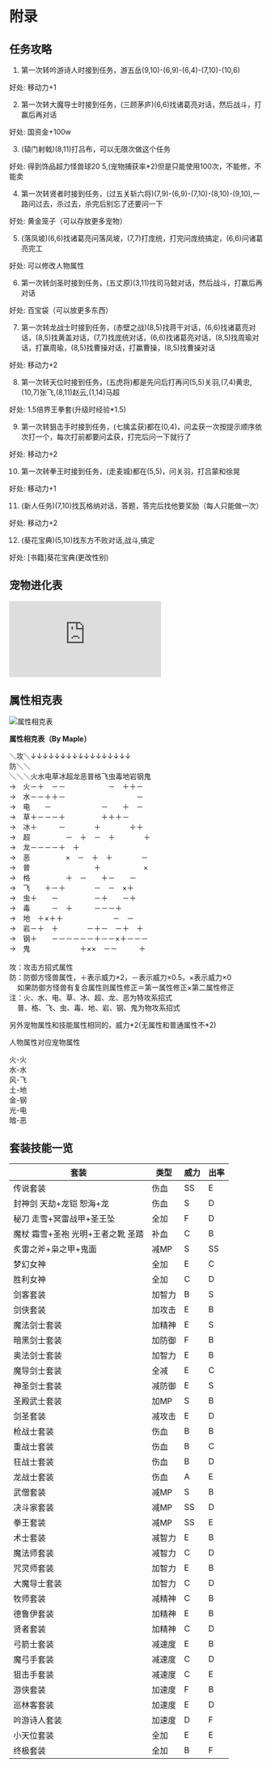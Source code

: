 # 附录

## 任务攻略

1. 第一次转吟游诗人时接到任务，游五岳(9,10)-(6,9)-(6,4)-(7,10)-(10,6)

好处: 移动力+1

2. 第一次转大魔导士时接到任务，(三顾茅庐)(6,6)找诸葛亮对话，然后战斗，打赢后再对话

好处: 国资金+100w

3. (辕门射戟)(8,11)打吕布，可以无限次做这个任务

好处: 得到饰品超力怪兽球20 5,(宠物捕获率*2)但是只能使用100次，不能修，不能卖

4. 第一次转贤者时接到任务，(过五关斩六将)(7,9)-(6,9)-(7,10)-(8,10)-(9,10),一路问过去，杀过去，杀完后别忘了还要问一下

好处: 黄金笼子（可以存放更多宠物）

5. (落凤坡)(6,6)找诸葛亮问落凤坡，(7,7)打庞统，打完问庞统搞定，(6,6)问诸葛亮完工

好处: 可以修改人物属性

6. 第一次转剑圣时接到任务，(五丈原)(3,11)找司马懿对话，然后战斗，打赢后再对话

好处: 百宝袋（可以放更多东西）

7. 第一次转龙战士时接到任务，(赤壁之战)(8,5)找蒋干对话，(6,6)找诸葛亮对话，(8,5)找黄盖对话，(7,7)找庞统对话，(6,6)找诸葛亮对话，(8,5)找周瑜对话，打赢周瑜，(8,5)找曹操对话，打赢曹操，(8,5)找曹操对话

好处: 移动力+2

8. 第一次转天位时接到任务，(五虎将)都是先问后打再问(5,5)关羽,(7,4)黄忠,(10,7)张飞,(8,11)赵云,(1,14)马超

好处: 1.5倍界王拳套(升级时经验*1.5)

9. 第一次转狙击手时接到任务，(七擒孟获)都在(0,4)，问孟获一次按提示顺序依次打一个，每次打前都要问孟获，打完后问一下就行了

好处: 移动力+2

10. 第一次转拳王时接到任务，(走麦城)都在(5,5)，问关羽，打吕蒙和徐晃

好处: 移动力+1

11. (新人任务)(7,10)找瓦格纳对话，答题，答完后找他要奖励（每人只能做一次）

好处: 移动力+2

12. (葵花宝典)(5,10)找东方不败对话,战斗,搞定

好处: [书籍]葵花宝典(更改性别)

## 宠物进化表

![宠物进化表](http://pocketrose.21sun.net/pocketrose/image/petjinhua.htm)

## 属性相克表

![属性相克表](http://pocketrose.21sun.net/pocketrose/image/shuxing.jpg)

<b>属性相克表（By&nbsp;Maple）</b>
<br/>
<p>＼攻＼↓↓↓↓↓↓↓↓↓↓↓↓↓↓↓↓↓
  <br> 防＼＼
  <br> ＼＼＼火水电草冰超龙恶普格飞虫毒地岩钢鬼
  <br> →　火－＋　－－　　　　　　－　＋＋－
  <br> →　水－－＋＋－　　　　　　　　　　－
  <br> →　电　　－　　　　　　　－　　＋　－
  <br> →　草＋－－－＋　　　　　＋＋＋－
  <br> →　冰＋　　　－　　　　＋　　　　＋＋
  <br> →　超　　　　　－　＋　－　＋　　　　＋
  <br> →　龙－－－－＋　＋
  <br> →　恶　　　　　×　－　＋　＋　　　　－
  <br> →　普　　　　　　　　　＋　　　　　　×
  <br> →　格　　　　　＋　－　　＋－　　－
  <br> →　飞　　＋－＋　　　　－　－　×＋
  <br> →　虫＋　　－　　　　　－＋　　－＋
  <br> →　毒　　　－　＋　　　－－－＋
  <br> →　地　＋×＋＋　　　　　　　－　－
  <br> →　岩－＋　＋　　　　－＋－　－＋　＋
  <br> →　钢＋　　－－－－－－＋－－×＋－－－
  <br> →　鬼　　　　　　　＋××　－－　　　＋
  <br>
  <br> 攻：攻击方招式属性
  <br> 防：防御方怪兽属性，＋表示威力×2，－表示威力×0.5，×表示威力×0
  <br> &nbsp;&nbsp;&nbsp;&nbsp;如果防御方怪兽有复合属性则属性修正＝第一属性修正×第二属性修正
  <br> 注：火、水、电、草、冰、超、龙、恶为特攻系招式
  <br> &nbsp;&nbsp;&nbsp;&nbsp;普、格、飞、虫、毒、地、岩、钢、鬼为物攻系招式
</p>
<p>另外宠物属性和技能属性相同的，威力*2(无属性和普通属性不*2)</p>
<p>人物属性对应宠物属性</p>
<p>火-火
  <br> 水-水
  <br> 风-飞
  <br> 土-地
  <br> 金-钢
  <br> 光-电
  <br> 暗-恶
  <br>
</p>

## 套装技能一览

| 套装 | 类型 | 威力 | 出率 |
| ----- | ----- | ----- | ----- |
| 传说套装 | 伤血 | SS | E |
| 封神剑 天劫+龙铠 恕海+龙 | 伤血 | S | D |
| 秘刀 走雪+冥雷战甲+圣王坠 | 全加 | F | D |
| 魔杖 霜雪+圣袍 光明+王者之靴 圣踏 | 补血 | C | B |
| 炙雷之斧+枭之甲+鬼面 | 减MP | S | SS |
| 梦幻女神 | 全加 | E | C |
| 胜利女神 | 全加 | C | D |
| 剑客套装 | 加智力 | B | S |
| 剑侠套装 | 加攻击 | E | B |
| 魔法剑士套装 | 加精神 | E | S |
| 暗黑剑士套装 | 加防御 | F | B |
| 奥法剑士套装 | 加智力 | E | B |
| 魔导剑士套装 | 全减 | E | C |
| 神圣剑士套装 | 减防御 | E | S |
| 圣殿武士套装 | 加MP | S | B |
| 剑圣套装 | 减攻击 | E | D |
| 枪战士套装 | 伤血 | B | B |
| 重战士套装 | 伤血 | B | C |
| 狂战士套装 | 伤血 | B | D |
| 龙战士套装 | 伤血 | A | E |
| 武僧套装 | 减MP | S | B |
| 决斗家套装 | 减MP | SS | D |
| 拳王套装 | 减MP | SS | E |
| 术士套装 | 减智力 | E | B |
| 魔法师套装 | 减智力 | C | D |
| 咒灵师套装 | 加智力 | E | B |
| 大魔导士套装 | 加智力 | C | D |
| 牧师套装 | 减精神 | C | B |
| 德鲁伊套装 | 加精神 | E | B |
| 贤者套装 | 加精神 | C | D |
| 弓箭士套装 | 减速度 | E | B |
| 魔弓手套装 | 减速度 | C | D |
| 狙击手套装 | 减速度 | C | E |
| 游侠套装 | 加速度 | F | B |
| 巡林客套装 | 加速度 | E | D |
| 吟游诗人套装 | 加速度 | D | F |
| 小天位套装 | 全加 | E | E |
| 终极套装 | 全加 | B | F |
